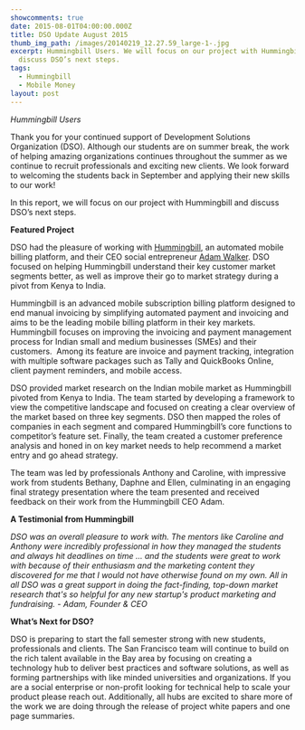 ```yaml
---
showcomments: true
date: 2015-08-01T04:00:00.000Z
title: DSO Update August 2015
thumb_img_path: /images/20140219_12.27.59_large-1-.jpg
excerpt: Hummingbill Users. We will focus on our project with Hummingbill and
  discuss DSO’s next steps.
tags:
  - Hummingbill
  - Mobile Money
layout: post
---
```

*Hummingbill Users*

Thank you for your continued support of Development Solutions Organization (DSO). Although our students are on summer break, the work of helping amazing organizations continues throughout the summer as we continue to recruit professionals and exciting new clients. We look forward to welcoming the students back in September and applying their new skills to our work!

In this report, we will focus on our project with Hummingbill and discuss DSO’s next steps.

**Featured Project**

DSO had the pleasure of working with [Hummingbill](http://hummingbill.com/), an automated mobile billing platform, and their CEO social entrepreneur [Adam Walker](https://in.linkedin.com/pub/adam-walker/22/b1a/640). DSO focused on helping Hummingbill understand their key customer market segments better, as well as improve their go to market strategy during a pivot from Kenya to India.

Hummingbill is an advanced mobile subscription billing platform designed to end manual invoicing by simplifying automated payment and invoicing and aims to be the leading mobile billing platform in their key markets. Hummingbill focuses on improving the invoicing and payment management process for Indian small and medium businesses (SMEs) and their customers.  Among its feature are invoice and payment tracking, integration with multiple software packages such as Tally and QuickBooks Online, client payment reminders, and mobile access.

DSO provided market research on the Indian mobile market as Hummingbill pivoted from Kenya to India. The team started by developing a framework to view the competitive landscape and focused on creating a clear overview of the market based on three key segments. DSO then mapped the roles of companies in each segment and compared Hummingbill’s core functions to competitor’s feature set. Finally, the team created a customer preference analysis and honed in on key market needs to help recommend a market entry and go ahead strategy.

The team was led by professionals Anthony and Caroline, with impressive work from students Bethany, Daphne and Ellen, culminating in an engaging final strategy presentation where the team presented and received feedback on their work from the Hummingbill CEO Adam.

**A Testimonial from Hummingbill**

*DSO was an overall pleasure to work with. The mentors like Caroline and Anthony were incredibly professional in how they managed the students and always hit deadlines on time ... and the students were great to work with because of their enthusiasm and the marketing content they discovered for me that I would not have otherwise found on my own. All in all DSO was a great support in doing the fact-finding, top-down market research that's so helpful for any new startup's product marketing and fundraising. - Adam, Founder & CEO*

**What’s Next for DSO?**

DSO is preparing to start the fall semester strong with new students, professionals and clients. The San Francisco team will continue to build on the rich talent available in the Bay area by focusing on creating a technology hub to deliver best practices and software solutions, as well as forming partnerships with like minded universities and organizations. If you are a social enterprise or non-profit looking for technical help to scale your product please reach out. Additionally, all hubs are excited to share more of the work we are doing through the release of project white papers and one page summaries.